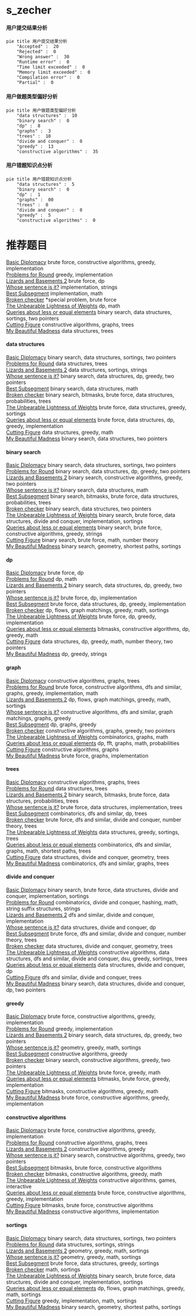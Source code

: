 # s_zecher
<!-- tabs:start -->
#### **用户提交结果分析**

```mermaid
pie title 用户提交结果分析
    "Accepted" :  20
    "Rejected" :  0
    "Wrong answer" :  30
    "Runtime error" :  0
    "Time limit exceeded" :  0
    "Memory limit exceeded" :  0
    "Compilation error" :  0
    "Partial" :  0
```
#### **用户做题类型偏好分析**

```mermaid
pie title 用户做题类型偏好分析
    "data structures" :  10
    "binary search" :  0
    "dp" :  8
    "graphs" :  3
    "trees" :  10
    "divide and conquer" :  0
    "greedy" :  13
    "constructive algorithms" :  35
```
#### **用户错题知识点分析**

```mermaid
pie title 用户错题知识点分析
    "data structures" :  5
    "binary search" :  0
    "dp" :  1
    "graphs" :  00
    "trees" :  0
    "divide and conquer" :  0
    "greedy" :  5
    "constructive algorithms" :  0
```
<!-- tabs:end -->
# 推荐题目
[Basic Diplomacy](https://codeforces.com/contest/1483/problem/A)		brute force,
                        constructive algorithms,
                        greedy,
                        implementation		  
[Problems for Round](http://codeforces.com/problemset/problem/673/B)		greedy,
                        implementation		  
[Lizards and Basements 2](http://codeforces.com/problemset/problem/6/D)		brute force,
                        dp		  
[Whose sentence is it?](http://codeforces.com/problemset/problem/312/A)		implementation,
                        strings		  
[Best Subsegment](http://codeforces.com/problemset/problem/1117/A)		implementation,
                        math		  
[Broken checker](http://codeforces.com/problemset/problem/171/D)		*special problem,
                        brute force		  
[The Unbearable Lightness of Weights](https://codeforces.com/contest/1078/problem/B)		dp,
                        math		  
[Queries about less or equal elements](http://codeforces.com/problemset/problem/600/B)		binary search,
                        data structures,
                        sortings,
                        two pointers		  
[Cutting Figure](http://codeforces.com/problemset/problem/193/A)		constructive algorithms,
                        graphs,
                        trees		  
[My Beautiful Madness](http://codeforces.com/problemset/problem/1464/F)		data structures,
                        trees		  
<!-- tabs:start -->
#### **data structures**
[Basic Diplomacy](http://codeforces.com/problemset/problem/600/B)		binary search,
                        data structures,
                        sortings,
                        two pointers		  
[Problems for Round](http://codeforces.com/problemset/problem/1464/F)		data structures,
                        trees		  
[Lizards and Basements 2](http://codeforces.com/problemset/problem/558/E)		data structures,
                        sortings,
                        strings		  
[Whose sentence is it?](http://codeforces.com/problemset/problem/1492/C)		binary search,
                        data structures,
                        dp,
                        greedy,
                        two pointers		  
[Best Subsegment](http://codeforces.com/problemset/problem/1490/G)		binary search,
                        data structures,
                        math		  
[Broken checker](http://codeforces.com/problemset/problem/1479/D)		binary search,
                        bitmasks,
                        brute force,
                        data structures,
                        probabilities,
                        trees		  
[The Unbearable Lightness of Weights](http://codeforces.com/problemset/problem/1497/A)		brute force,
                        data structures,
                        greedy,
                        sortings		  
[Queries about less or equal elements](http://codeforces.com/problemset/problem/1491/C)		brute force,
                        data structures,
                        dp,
                        greedy,
                        implementation		  
[Cutting Figure](http://codeforces.com/problemset/problem/1492/B)		data structures,
                        greedy,
                        math		  
[My Beautiful Madness](http://codeforces.com/problemset/problem/1436/E)		binary search,
                        data structures,
                        two pointers		  
#### **binary search**
[Basic Diplomacy](http://codeforces.com/problemset/problem/600/B)		binary search,
                        data structures,
                        sortings,
                        two pointers		  
[Problems for Round](http://codeforces.com/problemset/problem/1492/C)		binary search,
                        data structures,
                        dp,
                        greedy,
                        two pointers		  
[Lizards and Basements 2](http://codeforces.com/problemset/problem/1463/D)		binary search,
                        constructive algorithms,
                        greedy,
                        two pointers		  
[Whose sentence is it?](http://codeforces.com/problemset/problem/1490/G)		binary search,
                        data structures,
                        math		  
[Best Subsegment](http://codeforces.com/problemset/problem/1479/D)		binary search,
                        bitmasks,
                        brute force,
                        data structures,
                        probabilities,
                        trees		  
[Broken checker](http://codeforces.com/problemset/problem/1436/E)		binary search,
                        data structures,
                        two pointers		  
[The Unbearable Lightness of Weights](http://codeforces.com/problemset/problem/1461/D)		binary search,
                        brute force,
                        data structures,
                        divide and conquer,
                        implementation,
                        sortings		  
[Queries about less or equal elements](http://codeforces.com/problemset/problem/1493/C)		binary search,
                        brute force,
                        constructive algorithms,
                        greedy,
                        strings		  
[Cutting Figure](http://codeforces.com/problemset/problem/1487/D)		binary search,
                        brute force,
                        math,
                        number theory		  
[My Beautiful Madness](http://codeforces.com/problemset/problem/1486/B)		binary search,
                        geometry,
                        shortest paths,
                        sortings		  
#### **dp**
[Basic Diplomacy](http://codeforces.com/problemset/problem/6/D)		brute force,
                        dp		  
[Problems for Round](https://codeforces.com/contest/1078/problem/B)		dp,
                        math		  
[Lizards and Basements 2](http://codeforces.com/problemset/problem/1492/C)		binary search,
                        data structures,
                        dp,
                        greedy,
                        two pointers		  
[Whose sentence is it?](https://codeforces.com/contest/1457/problem/C)		brute force,
                        dp,
                        implementation		  
[Best Subsegment](http://codeforces.com/problemset/problem/1491/C)		brute force,
                        data structures,
                        dp,
                        greedy,
                        implementation		  
[Broken checker](http://codeforces.com/problemset/problem/1437/C)		dp,
                        flows,
                        graph matchings,
                        greedy,
                        math,
                        sortings		  
[The Unbearable Lightness of Weights](http://codeforces.com/problemset/problem/1499/B)		brute force,
                        dp,
                        greedy,
                        implementation		  
[Queries about less or equal elements](http://codeforces.com/problemset/problem/1491/D)		bitmasks,
                        constructive algorithms,
                        dp,
                        greedy,
                        math		  
[Cutting Figure](http://codeforces.com/problemset/problem/1497/E1)		data structures,
                        dp,
                        greedy,
                        math,
                        number theory,
                        two pointers		  
[My Beautiful Madness](http://codeforces.com/problemset/problem/1466/C)		dp,
                        greedy,
                        strings		  
#### **graph**
[Basic Diplomacy](http://codeforces.com/problemset/problem/193/A)		constructive algorithms,
                        graphs,
                        trees		  
[Problems for Round](http://codeforces.com/problemset/problem/1487/C)		brute force,
                        constructive algorithms,
                        dfs and similar,
                        graphs,
                        greedy,
                        implementation,
                        math		  
[Lizards and Basements 2](http://codeforces.com/problemset/problem/1437/C)		dp,
                        flows,
                        graph matchings,
                        greedy,
                        math,
                        sortings		  
[Whose sentence is it?](http://codeforces.com/problemset/problem/1470/D)		constructive algorithms,
                        dfs and similar,
                        graph matchings,
                        graphs,
                        greedy		  
[Best Subsegment](http://codeforces.com/problemset/problem/1476/C)		dp,
                        graphs,
                        greedy		  
[Broken checker](http://codeforces.com/problemset/problem/1304/D)		constructive algorithms,
                        graphs,
                        greedy,
                        two pointers		  
[The Unbearable Lightness of Weights](http://codeforces.com/problemset/problem/1475/C)		combinatorics,
                        graphs,
                        math		  
[Queries about less or equal elements](http://codeforces.com/problemset/problem/553/E)		dp,
                        fft,
                        graphs,
                        math,
                        probabilities		  
[Cutting Figure](http://codeforces.com/problemset/problem/1495/C)		constructive algorithms,
                        graphs		  
[My Beautiful Madness](http://codeforces.com/problemset/problem/1510/K)		brute force,
                        graphs,
                        implementation		  
#### **trees**
[Basic Diplomacy](http://codeforces.com/problemset/problem/193/A)		constructive algorithms,
                        graphs,
                        trees		  
[Problems for Round](http://codeforces.com/problemset/problem/1464/F)		data structures,
                        trees		  
[Lizards and Basements 2](http://codeforces.com/problemset/problem/1479/D)		binary search,
                        bitmasks,
                        brute force,
                        data structures,
                        probabilities,
                        trees		  
[Whose sentence is it?](http://codeforces.com/problemset/problem/1511/C)		brute force,
                        data structures,
                        implementation,
                        trees		  
[Best Subsegment](http://codeforces.com/problemset/problem/1499/F)		combinatorics,
                        dfs and similar,
                        dp,
                        trees		  
[Broken checker](http://codeforces.com/problemset/problem/1491/E)		brute force,
                        dfs and similar,
                        divide and conquer,
                        number theory,
                        trees		  
[The Unbearable Lightness of Weights](http://codeforces.com/problemset/problem/1466/D)		data structures,
                        greedy,
                        sortings,
                        trees		  
[Queries about less or equal elements](http://codeforces.com/problemset/problem/1495/D)		combinatorics,
                        dfs and similar,
                        graphs,
                        math,
                        shortest paths,
                        trees		  
[Cutting Figure](http://codeforces.com/problemset/problem/1303/G)		data structures,
                        divide and conquer,
                        geometry,
                        trees		  
[My Beautiful Madness](http://codeforces.com/problemset/problem/1454/E)		combinatorics,
                        dfs and similar,
                        graphs,
                        trees		  
#### **divide and conquer**
[Basic Diplomacy](http://codeforces.com/problemset/problem/1461/D)		binary search,
                        brute force,
                        data structures,
                        divide and conquer,
                        implementation,
                        sortings		  
[Problems for Round](http://codeforces.com/problemset/problem/1466/G)		combinatorics,
                        divide and conquer,
                        hashing,
                        math,
                        string suffix structures,
                        strings		  
[Lizards and Basements 2](http://codeforces.com/problemset/problem/1490/D)		dfs and similar,
                        divide and conquer,
                        implementation		  
[Whose sentence is it?](https://codeforces.com/contest/1483/problem/C)		data structures,
                        divide and conquer,
                        dp		  
[Best Subsegment](http://codeforces.com/problemset/problem/1491/E)		brute force,
                        dfs and similar,
                        divide and conquer,
                        number theory,
                        trees		  
[Broken checker](http://codeforces.com/problemset/problem/1303/G)		data structures,
                        divide and conquer,
                        geometry,
                        trees		  
[The Unbearable Lightness of Weights](http://codeforces.com/problemset/problem/1494/D)		constructive algorithms,
                        data structures,
                        dfs and similar,
                        divide and conquer,
                        dsu,
                        greedy,
                        sortings,
                        trees		  
[Queries about less or equal elements](http://codeforces.com/problemset/problem/1482/E)		data structures,
                        divide and conquer,
                        dp		  
[Cutting Figure](http://codeforces.com/problemset/problem/566/C)		dfs and similar,
                        divide and conquer,
                        trees		  
[My Beautiful Madness](http://codeforces.com/problemset/problem/1428/F)		binary search,
                        data structures,
                        divide and conquer,
                        dp,
                        two pointers		  
#### **greedy**
[Basic Diplomacy](https://codeforces.com/contest/1483/problem/A)		brute force,
                        constructive algorithms,
                        greedy,
                        implementation		  
[Problems for Round](http://codeforces.com/problemset/problem/673/B)		greedy,
                        implementation		  
[Lizards and Basements 2](http://codeforces.com/problemset/problem/1492/C)		binary search,
                        data structures,
                        dp,
                        greedy,
                        two pointers		  
[Whose sentence is it?](https://codeforces.com/contest/1496/problem/C)		geometry,
                        greedy,
                        math,
                        sortings		  
[Best Subsegment](http://codeforces.com/problemset/problem/1493/A)		constructive algorithms,
                        greedy		  
[Broken checker](http://codeforces.com/problemset/problem/1463/D)		binary search,
                        constructive algorithms,
                        greedy,
                        two pointers		  
[The Unbearable Lightness of Weights](http://codeforces.com/problemset/problem/1462/C)		brute force,
                        greedy,
                        math		  
[Queries about less or equal elements](http://codeforces.com/problemset/problem/1494/B)		bitmasks,
                        brute force,
                        greedy,
                        implementation		  
[Cutting Figure](http://codeforces.com/problemset/problem/1492/D)		bitmasks,
                        constructive algorithms,
                        greedy,
                        math		  
[My Beautiful Madness](https://codeforces.com/contest/1483/problem/A)		brute force,
                        constructive algorithms,
                        greedy,
                        implementation		  
#### **constructive algorithms**
[Basic Diplomacy](https://codeforces.com/contest/1483/problem/A)		brute force,
                        constructive algorithms,
                        greedy,
                        implementation		  
[Problems for Round](http://codeforces.com/problemset/problem/193/A)		constructive algorithms,
                        graphs,
                        trees		  
[Lizards and Basements 2](http://codeforces.com/problemset/problem/1493/A)		constructive algorithms,
                        greedy		  
[Whose sentence is it?](http://codeforces.com/problemset/problem/1463/D)		binary search,
                        constructive algorithms,
                        greedy,
                        two pointers		  
[Best Subsegment](https://codeforces.com/contest/1456/problem/B)		bitmasks,
                        brute force,
                        constructive algorithms		  
[Broken checker](http://codeforces.com/problemset/problem/1492/D)		bitmasks,
                        constructive algorithms,
                        greedy,
                        math		  
[The Unbearable Lightness of Weights](https://codeforces.com/contest/1504/problem/D)		constructive algorithms,
                        games,
                        interactive		  
[Queries about less or equal elements](https://codeforces.com/contest/1483/problem/A)		brute force,
                        constructive algorithms,
                        greedy,
                        implementation		  
[Cutting Figure](https://codeforces.com/contest/1457/problem/D)		bitmasks,
                        brute force,
                        constructive algorithms		  
[My Beautiful Madness](http://codeforces.com/problemset/problem/1513/A)		constructive algorithms,
                        implementation		  
#### **sortings**
[Basic Diplomacy](http://codeforces.com/problemset/problem/600/B)		binary search,
                        data structures,
                        sortings,
                        two pointers		  
[Problems for Round](http://codeforces.com/problemset/problem/558/E)		data structures,
                        sortings,
                        strings		  
[Lizards and Basements 2](https://codeforces.com/contest/1496/problem/C)		geometry,
                        greedy,
                        math,
                        sortings		  
[Whose sentence is it?](http://codeforces.com/problemset/problem/1495/A)		geometry,
                        greedy,
                        math,
                        sortings		  
[Best Subsegment](http://codeforces.com/problemset/problem/1497/A)		brute force,
                        data structures,
                        greedy,
                        sortings		  
[Broken checker](http://codeforces.com/problemset/problem/1427/A)		math,
                        sortings		  
[The Unbearable Lightness of Weights](http://codeforces.com/problemset/problem/1461/D)		binary search,
                        brute force,
                        data structures,
                        divide and conquer,
                        implementation,
                        sortings		  
[Queries about less or equal elements](http://codeforces.com/problemset/problem/1437/C)		dp,
                        flows,
                        graph matchings,
                        greedy,
                        math,
                        sortings		  
[Cutting Figure](http://codeforces.com/problemset/problem/1473/A)		greedy,
                        implementation,
                        math,
                        sortings		  
[My Beautiful Madness](http://codeforces.com/problemset/problem/1486/B)		binary search,
                        geometry,
                        shortest paths,
                        sortings		  
<!-- tabs:end -->

